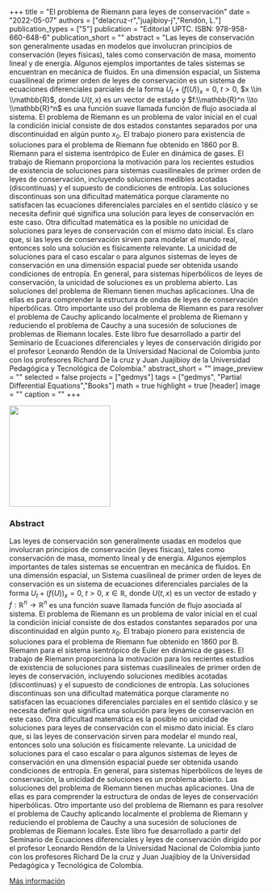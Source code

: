 +++
title = "El problema de Riemann para leyes de conservación"
date = "2022-05-07"
authors = ["delacruz-r","juajibioy-j","Rendón, L."]
publication_types = ["5"]
publication = "Editorial UPTC. ISBN: 978-958-660-648-6"
publication_short = ""
abstract = "Las leyes de conservación son generalmente usadas en modelos que involucran principios de conservación (leyes físicas), tales como conservación de masa, momento lineal y de energía. Algunos ejemplos importantes de tales sistemas se encuentran en mecánica de fluidos. En una dimensión espacial, un Sistema cuasilineal de primer orden de leyes de conservación es un sistema de ecuaciones diferenciales parciales de la forma $U_t+(f(U))_x=0$, $t>0$, $x \\in \\mathbb{R}$, donde $U(t,x)$ es un vector de estado y $f:\\mathbb{R}^n \\to \\mathbb{R}^n$ es una función suave llamada función de flujo asociada al sistema. El problema de Riemann es un problema de valor inicial en el cual la condición inicial consiste de dos estados constantes separados por una discontinuidad en algún punto $x_0$. El trabajo pionero para existencia de soluciones para el problema de Riemann fue obtenido en 1860 por B. Riemann para el sistema isentrópico de Euler en dinámica de gases. El trabajo de Riemann proporciona la motivación para los recientes estudios de existencia de soluciones para sistemas cuasilineales de primer orden de leyes de conservación, incluyendo soluciones medibles acotadas (discontinuas) y el supuesto de condiciones de entropía. Las soluciones discontinuas son una dificultad matemática porque claramente no satisfacen las ecuaciones diferenciales parciales en el sentido clásico y se necesita definir qué significa una solución para leyes de conservación en este caso. Otra dificultad matemática es la posible no unicidad de soluciones para leyes de conservación con el mismo dato inicial. Es claro que, si las leyes de conservación sirven para modelar el mundo real, entonces solo una solución es físicamente relevante. La unicidad de soluciones para el caso escalar o para algunos sistemas de leyes de conservación en una dimensión espacial puede ser obtenida usando condiciones de entropía. En general, para sistemas hiperbólicos de leyes de conservación, la unicidad de soluciones es un problema abierto. Las soluciones del problema de Riemann tienen muchas aplicaciones. Una de ellas es para comprender la estructura de ondas de leyes de conservación hiperbólicas. Otro importante uso del problema de Riemann es para resolver el problema de Cauchy aplicando localmente el problema de Riemann y reduciendo el problema de Cauchy a una sucesión de soluciones de problemas de Riemann locales. Este libro fue desarrollado a partir del Seminario de Ecuaciones diferenciales y leyes de conservación dirigido por el profesor Leonardo Rendón de la Universidad Nacional de Colombia junto con los profesores Richard De la cruz y Juan Juajibioy de la Universidad Pedagógica y Tecnológica de Colombia."
abstract_short = ""
image_preview = ""
selected = false
projects = ["gedmys"]
tags = ["gedmys", "Partial Differential Equations","Books"]
math = true
highlight = true
[header]
image = ""
caption = ""
+++

<img src="https://simehbucket.s3.amazonaws.com/images/8c5810c736a643c7fff63847eb317f76-medium.jpg"  width="200">

### Abstract

Las leyes de conservación son generalmente usadas en modelos que involucran principios de conservación (leyes físicas), tales como conservación de masa, momento lineal y de energía. Algunos ejemplos importantes de tales sistemas se encuentran en mecánica de fluidos. En una dimensión espacial, un Sistema cuasilineal de primer orden de leyes de conservación es un sistema de ecuaciones diferenciales parciales de la forma $U_t+(f(U))_x=0$, $t>0$, $x \in \mathbb{R}$, donde $U(t,x)$ es un vector de estado y $f:\mathbb{R}^n \to \mathbb{R}^n$ es una función suave llamada función de flujo asociada al sistema. El problema de Riemann es un problema de valor inicial en el cual la condición inicial consiste de dos estados constantes separados por una discontinuidad en algún punto $x_0$. El trabajo pionero para existencia de soluciones para el problema de Riemann fue obtenido en 1860 por B. Riemann para el sistema isentrópico de Euler en dinámica de gases. El trabajo de Riemann proporciona la motivación para los recientes estudios de existencia de soluciones para sistemas cuasilineales de primer orden de leyes de conservación, incluyendo soluciones medibles acotadas (discontinuas) y el supuesto de condiciones de entropía. Las soluciones discontinuas son una dificultad matemática porque claramente no satisfacen las ecuaciones diferenciales parciales en el sentido clásico y se necesita definir qué significa una solución para leyes de conservación en este caso. Otra dificultad matemática es la posible no unicidad de soluciones para leyes de conservación con el mismo dato inicial. Es claro que, si las leyes de conservación sirven para modelar el mundo real, entonces solo una solución es físicamente relevante. La unicidad de soluciones para el caso escalar o para algunos sistemas de leyes de conservación en una dimensión espacial puede ser obtenida usando condiciones de entropía. En general, para sistemas hiperbólicos de leyes de conservación, la unicidad de soluciones es un problema abierto. Las soluciones del problema de Riemann tienen muchas aplicaciones. Una de ellas es para comprender la estructura de ondas de leyes de conservación hiperbólicas. Otro importante uso del problema de Riemann es para resolver el problema de Cauchy aplicando localmente el problema de Riemann y reduciendo el problema de Cauchy a una sucesión de soluciones de problemas de Riemann locales. Este libro fue desarrollado a partir del Seminario de Ecuaciones diferenciales y leyes de conservación dirigido por el profesor Leonardo Rendón de la Universidad Nacional de Colombia junto con los profesores Richard De la cruz y Juan Juajibioy de la Universidad Pedagógica y Tecnológica de Colombia.

[Más información](https://editorial.uptc.edu.co/gpd-el-problema-de-riemann-para-leyes-de-conservacion-9789586606486-62cedcb829413.html)

